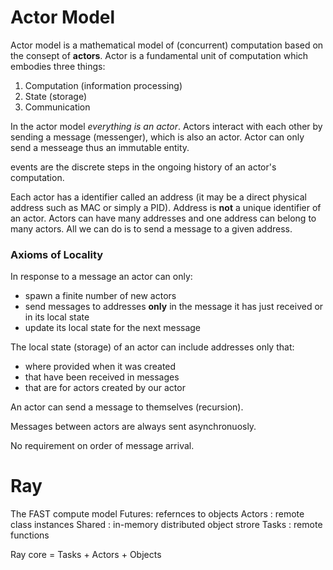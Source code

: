# Actor Model

Actor model is a mathematical model of (concurrent) computation based on the consept of **actors**.
Actor is a fundamental unit of computation which embodies three things:

1. Computation (information processing)
2. State (storage)
3. Communication

In the actor model *everything is an actor*. Actors interact with each other by sending a message
(messenger), which is also an actor. Actor can only send a messeage thus an immutable entity.

events are the discrete steps in the ongoing history of an actor's computation.

Each actor has a identifier called an address (it may be a direct physical address such as MAC or
simply a PID). Address is **not** a unique identifier of an actor. Actors can have many addresses
and one address can belong to many actors. All we can do is to send a message to a given address.

### Axioms of Locality

In response to a message an actor can only:
* spawn a finite number of new actors
* send messages to addresses **only** in the message it has just received or in its local state
* update its local state for the next message

The local state (storage) of an actor can include addresses only that:
* where provided when it was created
* that have been received in messages
* that are for actors created by our actor

An actor can send a message to themselves (recursion).

Messages between actors are always sent asynchronuosly.

No requirement on order of message arrival.

# Ray

The FAST compute model
Futures: refernces to objects
Actors : remote class instances
Shared : in-memory distributed object strore
Tasks  : remote functions

Ray core = Tasks + Actors + Objects





